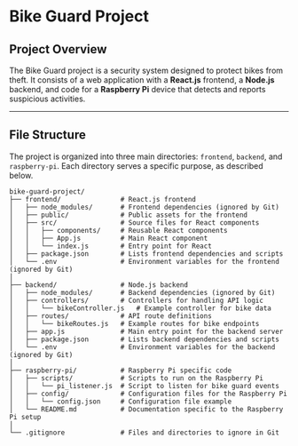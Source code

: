 # Bike Guard Project

## Project Overview

The Bike Guard project is a security system designed to protect bikes from theft. It consists of a web application with a **React.js** frontend, a **Node.js** backend, and code for a **Raspberry Pi** device that detects and reports suspicious activities.

---

## File Structure

The project is organized into three main directories: `frontend`, `backend`, and `raspberry-pi`. Each directory serves a specific purpose, as described below.

```plaintext
bike-guard-project/
├── frontend/               # React.js frontend
│   ├── node_modules/       # Frontend dependencies (ignored by Git)
│   ├── public/             # Public assets for the frontend
│   ├── src/                # Source files for React components
│   │   ├── components/     # Reusable React components
│   │   ├── App.js          # Main React component
│   │   └── index.js        # Entry point for React
│   ├── package.json        # Lists frontend dependencies and scripts
│   └── .env                # Environment variables for the frontend (ignored by Git)
│
├── backend/                # Node.js backend
│   ├── node_modules/       # Backend dependencies (ignored by Git)
│   ├── controllers/        # Controllers for handling API logic
│   │   └── bikeController.js   # Example controller for bike data
│   ├── routes/             # API route definitions
│   │   └── bikeRoutes.js   # Example routes for bike endpoints
│   ├── app.js              # Main entry point for the backend server
│   ├── package.json        # Lists backend dependencies and scripts
│   └── .env                # Environment variables for the backend (ignored by Git)
│
├── raspberry-pi/           # Raspberry Pi specific code
│   ├── scripts/            # Scripts to run on the Raspberry Pi
│   │   └── pi_listener.js  # Script to listen for bike guard events
│   ├── config/             # Configuration files for the Raspberry Pi
│   │   └── config.json     # Configuration file example
│   └── README.md           # Documentation specific to the Raspberry Pi setup
│
└── .gitignore              # Files and directories to ignore in Git